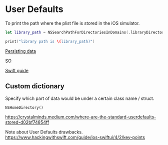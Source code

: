 # User Defaults


To print the path where the plist file is stored in the iOS simulator.

```swift
let library_path = NSSearchPathForDirectoriesInDomains(.libraryDirectory, .userDomainMask, true)[0]

print("library path is \(library_path)")

```

[Persisting data](https://fluffy.es/persist-data/)

[SO](https://stackoverflow.com/questions/12525474/nsuserdefaults-or-keychain-is-better-to-save-username-and-password-in-iphone-app#12525551)

[Swift guide](https://www.simpleswiftguide.com/how-to-use-userdefaults-in-swift/)

## Custom dictionary

Specify which part of data would be under a certain class name / struct. 


`NSHomeDirectory()`

https://crystalminds.medium.com/where-are-the-standard-userdefaults-stored-d02bf74854ff

Note about User Defaults drawbacks.
https://www.hackingwithswift.com/guide/ios-swiftui/4/2/key-points
